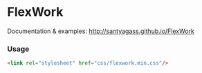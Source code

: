 # FlexWork

Documentation & examples: http://santyagass.github.io/FlexWork

### Usage

```html
<link rel="stylesheet" href="css/flexwork.min.css"/>
```
